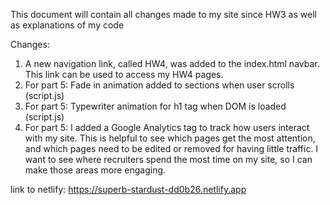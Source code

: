 This document will contain all changes made to my site since HW3 as well as explanations of my code

Changes:
1. A new navigation link, called HW4, was added to the index.html navbar. This link can be used to access my HW4 pages.
2. For part 5: Fade in animation added to sections when user scrolls (script.js)
3. For part 5: Typewriter animation for h1 tag when DOM is loaded (script.js)
4. For part 5: I added a Google Analytics tag to track how users interact with my site. This is helpful to see which pages get the most attention, and which pages need to be edited or removed for having little traffic. I want to see where recruiters spend the most time on my site, so I can make those areas more engaging.

link to netlify: https://superb-stardust-dd0b26.netlify.app